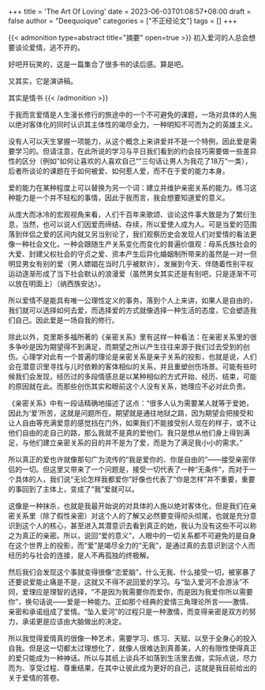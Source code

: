 +++
title = 'The Art Of Loving'
date = 2023-06-03T01:08:57+08:00
draft = false
author = "Deequoique"
categories = ["不正经论文"]
tags = []
+++

{{< admonition type=abstract title="摘要" open=true >}}
初入爱河的人总会想要谈论爱情，逃不开的。

好吧开玩笑的，这是一篇集合了很多书的读后感。算是吧。

又其实，它是演讲稿。

其实是情书
{{< /admonition >}}

于我而言爱情是人生漫长修行的旅途中的一个不可避免的课题，一场对具体的人施以绝对客体化的同时认识其主体性的竭尽全力，一种明知不可而为之的英雄主义。

没有人可以天生掌握一项能力，从这个概念上来讲爱并不是一个特例，因此爱是需要学习的。但请注意，在此所说的学习与平日我们看到的约会技巧需要做一些差异性的区分（例如”如何让喜欢的人喜欢自己“”三句话让男人为我花了18万“一类），后者所谈论的课题在于如何被爱、如何惹人爱，而不在于爱的能力本身。

爱的能力在某种程度上可以替换为另一个词：建立并维护亲密关系的能力。练习这种能力是一个并不轻松的事情，因此于我而言，我会想要知道爱的意义。

从庞大而冰冷的宏观视角来看，人们千百年来歌颂、谈论这件事大致是为了繁衍生息，当然，也可以说人们因爱而缔结、存续，所以爱使人成为人。可是当爱的范围落到伴侣之爱的区间内就又另当别论了，我们观察历史会发现人们对爱情的看法更像一种社会文化，一种会跟随生产关系变化而变化的普遍价值观：母系氏族社会的大爱、封建父权社会的守贞之爱、资本产生后异化婚姻制所带来的虽然是一对一但明显男女有别的爱（男人嫖娼在当时几乎被默许），发展到今天、伴随着性别平权运动逐渐形成了当下社会默认的浪漫爱（虽然男女其实还是有别吧，只是逐渐不可以放在明面上）（纳西族安达）。

所以爱情不是能具有唯一公理性定义的事务，落到个人上来讲，如果人是自由的，我们就可以选择如何去爱，而选择爱的方式就像选择一种生活的态度，它会塑造我们自己。因此爱是一场自我的修行。

除此以外，克里斯多福所著的《亲密关系》里有这样一种看法：在亲密关系里的很多争吵是因为期望得不到满足，而期望之所以产生往往来源于我们过去受到的创伤。心理学对此有一个普遍的理论是亲密关系是亲子关系的投影，也就是说，人们会在潜意识里寻找与儿时依赖的客体相似的关系，并且重塑创伤场景。可能有些时候我们会发现，经历过的多段情感总是以某种相似的方式开始、经历、结束，可能的原因就在此。而那些创伤其实和眼前这个人没有关系，她理应不必对此负责。

《亲密关系》中有一段话精确地描述了这点：“很多人认为需要某人就等于爱她，因此为‘爱’所苦，这就是问题所在。期望就是通往地狱之路，因为期望会把接受和让人自由等充满爱意的感觉挡在门外，如果我们不能接受别人现在的样子，或不让他们自由的走自己的路，那么我就不是真的爱他们。我只是想从他们身上得到满足，与他们建立亲密关系的目的并不是为了爱，而是为了满足我小小的需求。”

所以真正的爱也许就像那句广为流传的“我是爱你的、你是自由的”——接受亲密伴侣的一切。但这里又带来了一个问题是，接受一切代表了一种“无条件”，而对于一个具体的人，我们说“无论怎样我都爱你”好像也代表了“你是怎样”并不重要，重要的事回到了主体上，变成了“我”爱就可以。

这像是一种抹杀，也就是我最开始说的对具体的人施以绝对客体化，但是我们在亲密关系里（除了假性亲密）对这个人的了解又必然要变得彻头彻尾，也就是充分意识到这个人的核心，甚至进入其潜意识去看到真正的她，我认为没有这些不可以称之为真正的亲密。所以，说回“爱的意义”，人眼中的一切关系都不可避免的是自身在这个世界上的投影，而“爱”是竭尽全力的“无我”，是通过真的去意识到这个人而经历的与社会的连接，是人不再孤独的终极解。

然后我们会发现这个事就变得很像“恋爱脑”，什么无我、什么接受一切，被家暴了还要说爱能止痛是不是，这就又不得不说回爱的学习。与“坠入爱河不会游泳”不同，爱理应是理智的选择，“不是因为我需要你而爱你，而是因为我爱你所以需要你”，换句话说——爱是一种能力。正如那个经典的爱情三角理论所言——激情、亲密和承诺组成了爱情。“坠入爱河”的过程只是一种激情，而变得亲密是双方的努力，承诺更是应该由大脑做出的决定。

所以我觉得爱情真的很像一种艺术，需要学习、练习、天赋、以至于全身心的投入自我。但是这一切都太过理想化了，就像人很难达到真善美，人的有限性使得真正的爱只能成为一种神话。所以与其纸上谈兵不如落到生活里去做，实际点说，尽力而为、享受过程、尊重结果，在其中让彼此成为更好的自己，这就是我目前给出的关于爱情的答卷。